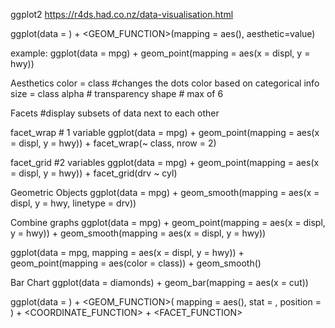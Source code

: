 ggplot2 https://r4ds.had.co.nz/data-visualisation.html

ggplot(data = <DATA>) + 
  <GEOM_FUNCTION>(mapping = aes(<MAPPINGS>), aesthetic=value)

example: 
ggplot(data = mpg) + 
  geom_point(mapping = aes(x = displ, y = hwy))
  
Aesthetics
color = class #changes the dots color based on categorical info
size = class
alpha # transparency
shape # max of 6

Facets #display subsets of data next to each other

facet_wrap # 1 variable
ggplot(data = mpg) + 
  geom_point(mapping = aes(x = displ, y = hwy)) + 
  facet_wrap(~ class, nrow = 2)

facet_grid #2 variables
ggplot(data = mpg) + 
  geom_point(mapping = aes(x = displ, y = hwy)) + 
  facet_grid(drv ~ cyl)
  
  
Geometric Objects
ggplot(data = mpg) + 
  geom_smooth(mapping = aes(x = displ, y = hwy, linetype = drv))
  
Combine graphs
ggplot(data = mpg) + 
  geom_point(mapping = aes(x = displ, y = hwy)) +
  geom_smooth(mapping = aes(x = displ, y = hwy))

ggplot(data = mpg, mapping = aes(x = displ, y = hwy)) + 
  geom_point(mapping = aes(color = class)) + 
  geom_smooth()
  

Bar Chart
ggplot(data = diamonds) + 
  geom_bar(mapping = aes(x = cut))
  
  
ggplot(data = <DATA>) + 
  <GEOM_FUNCTION>(
     mapping = aes(<MAPPINGS>),
     stat = <STAT>, 
     position = <POSITION>
  ) +
  <COORDINATE_FUNCTION> +
  <FACET_FUNCTION>
